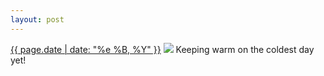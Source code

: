 ```yaml
---
layout: post
---
```


<p>
  <time><a href="/465">{{ page.date | date: "%e %B, %Y" }}</a></time>
  <a href="/465"><img src="{{ site.assets_url }}/465.jpg"/></a>
  <span>Keeping warm on the coldest day yet!</span>
</p>
